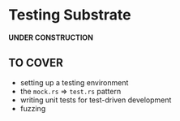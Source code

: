 # Testing Substrate

**UNDER CONSTRUCTION**

## TO COVER
* setting up a testing environment
* the `mock.rs` => `test.rs` pattern
* writing unit tests for test-driven development
* fuzzing